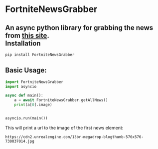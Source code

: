 # FortniteNewsGrabber

An async python library for grabbing the news from [this site](https://www.epicgames.com/fortnite/en-US/news).<br />
Installation<br />
-
```py
pip install FortniteNewsGrabber
```

Basic Usage:<br />
-
```py
import FortniteNewsGrabber
import asyncio

async def main():
    a = await FortniteNewsGrabber.getAllNews()
    print(a[0].image)


asyncio.run(main())
```
This will print a url to the image of the first news element:
```
https://cdn2.unrealengine.com/13br-megadrop-blogthumb-576x576-730037014.jpg
```

